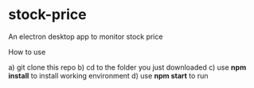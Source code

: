 # stock-price
An electron desktop app to monitor stock price


How to use

a) git clone this repo
b) cd to the folder you just downloaded
c) use **npm install** to install working environment
d) use **npm start** to run

